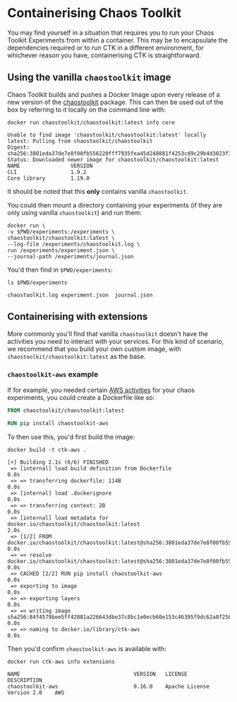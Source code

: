 # Containerising Chaos Toolkit

You may find yourself in a situation that requires you to run your Chaos Toolkit
Experiments from within a container. This may be to encapsulate the dependencies
required or to run CTK in a different environment, for whichever reason you have,
containerising CTK is straightforward.

## Using the vanilla `chaostoolkit` image

Chaos Toolkit builds and pushes a Docker Image upon every release of a new
version of the [chaostoolkit][] package. This can then be used out of the box
by referring to it locally on the command line with:

[chaostoolkit]: https://github.com/chaostoolkit/chaostoolkit

```console
docker run chaostoolkit/chaostoolkit:latest info core
```

```console
Unable to find image 'chaostoolkit/chaostoolkit:latest' locally
latest: Pulling from chaostoolkit/chaostoolkit
Digest: sha256:3801eda37de7e8f00fb556220fff7935fea45d248881f4253cd9c29b4d3023f3
Status: Downloaded newer image for chaostoolkit/chaostoolkit:latest
NAME                VERSION   
CLI                 1.9.2     
Core library        1.19.0
```

It should be noted that this **only** contains vanilla `chaostoolkit`.

You could then mount a directory containing your experiments (if they are only
using vanilla `chaostoolkit`) and run them:

```console
docker run \
-v $PWD/experiments:/experiments \
chaostoolkit/chaostoolkit:latest \
--log-file /experiments/chaostoolkit.log \
run /experiments/experiment.json \
--journal-path /experiments/journal.json
```

You'd then find in `$PWD/experiments`:

```console
ls $PWD/experiments
```

```
chaostoolkit.log experiment.json  journal.json
```

## Containerising with extensions

More commonly you'll find that vanilla `chaostoolkit` doesn't have the activities
you need to interact with your services. For this kind of scenario, we recommend
that you build your own custom image, with `chaostoolkit/chaostoolkit:latest` as
the base.

### `chaostoolkit-aws` example

If for example, you needed certain [AWS activities][] for your chaos experiments,
you could create a Dockerfile like so:

[AWS activities]: https://chaostoolkit.org/drivers/aws/

```dockerfile
FROM chaostoolkit/chaostoolkit:latest

RUN pip install chaostoolkit-aws
```

To then use this, you'd first build the image:

```console
docker build -t ctk-aws .
```

```console
[+] Building 2.1s (6/6) FINISHED                                                                                                                                                            
 => [internal] load build definition from Dockerfile                                                                                0.0s
 => => transferring dockerfile: 114B                                                                                                0.0s
 => [internal] load .dockerignore                                                                                                   0.0s
 => => transferring context: 2B                                                                                                     0.0s
 => [internal] load metadata for docker.io/chaostoolkit/chaostoolkit:latest                                                         2.0s
 => [1/2] FROM docker.io/chaostoolkit/chaostoolkit:latest@sha256:3801eda37de7e8f00fb556220fff7935fea45d248881f4253cd9c29b4d3023f3   0.0s
 => => resolve docker.io/chaostoolkit/chaostoolkit:latest@sha256:3801eda37de7e8f00fb556220fff7935fea45d248881f4253cd9c29b4d3023f3   0.0s
 => CACHED [2/2] RUN pip install chaostoolkit-aws                                                                                   0.0s
 => exporting to image                                                                                                              0.0s
 => => exporting layers                                                                                                             0.0s
 => => writing image sha256:84f4579bee5ff42881a226643dbe37c8bc1e0ecb60e153c46395f9dc62a8f256                                        0.0s
 => => naming to docker.io/library/ctk-aws                                                                                          0.0s
```

Then you'd confirm `chaostoolkit-aws` is available with:

```console
docker run ctk-aws info extensions
```

```
NAME                                    VERSION   LICENSE                       DESCRIPTION
chaostoolkit-aws                        0.16.0    Apache License Version 2.0    AWS
```
